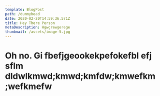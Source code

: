 ```yaml
---
template: BlogPost
path: /dummyhead
date: 2020-02-20T14:59:36.571Z
title: Hey There Person
metaDescription: Hgwgrewgerege
thumbnail: /assets/image-5.jpg
---
```

# Oh no. Gi fbefjgeookekpefokefbl efj sflm dldwlkmwd;kmwd;kmfdw;kmwefkm;wefkmefw